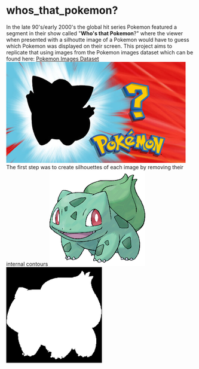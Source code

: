 # whos_that_pokemon?
In the late 90's/early 2000's the global hit series Pokemon featured a segment in their show called "**Who's that Pokemon**?" where the viewer when presented with a silhoutte image of a Pokemon would have to guess which Pokemon was displayed on their screen.
This project aims to replicate that using images from the Pokemon images dataset which can be found here:
[Pokemon Images Dataset](https://www.kaggle.com/kvpratama/pokemon-images-dataset)
![Pokemon Silhouette](https://github.com/JayJJamesJr/whos_that_pokemon/blob/main/pokemon_silhouette.jpg)
The first step was to create silhouettes of each image by removing their internal contours
![001](https://github.com/JayJJamesJr/whos_that_pokemon/blob/main/pokemon/pokemon/1.png) ![001_silhouettes](https://github.com/JayJJamesJr/whos_that_pokemon/blob/main/silhouettes/0.png)
